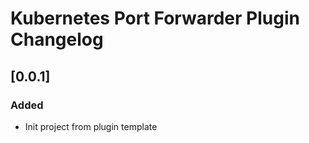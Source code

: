 <!-- Keep a Changelog guide -> https://keepachangelog.com -->

# Kubernetes Port Forwarder Plugin Changelog

## [0.0.1]
### Added
- Init project from plugin template